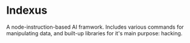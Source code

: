 # Indexus
A node-instruction-based AI framwork. Includes various commands for manipulating data, and built-up libraries for it's main purpose: hacking.
